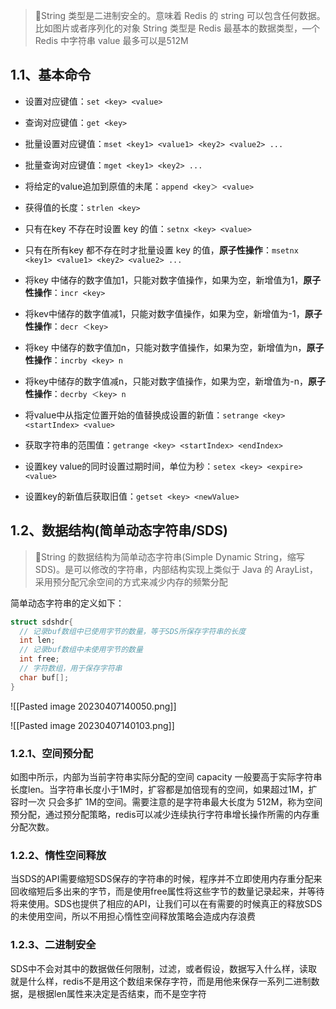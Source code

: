 > 📌String 类型是二进制安全的。意味着 Redis 的 string 可以包含任何数据。比如图片或者序列化的对象 String 类型是 Redis 最基本的数据类型，—个 Redis 中字符串 value 最多可以是512M

## 1.1、基本命令

-   设置对应键值：`set <key> <value>`
    
-   查询对应键值：`get <key>`
    
-   批量设置对应键值：`mset <key1> <value1> <key2> <value2> ...`
    
-   批量查询对应键值：`mget <key1> <key2> ...`
    
-   将给定的value追加到原值的未尾：`append <key＞ <value>`
    
-   获得值的长度：`strlen <key>`
    
-   只有在key 不存在时设置 key 的值：`setnx <key> <value>`
    
-   只有在所有key 都不存在时才批量设置 key 的值，**原子性操作**：`msetnx <key1> <value1> <key2> <value2> ...`
    
-   将key 中储存的数字值加1，只能对数字值操作，如果为空，新增值为1，**原子性操作**：`incr <key>`
    
-   将kev中储存的数字值减1，只能对数字值操作，如果为空，新增值为-1，**原子性操作**：`decr ＜key>`
    
-   将key 中储存的数字值加n，只能对数字值操作，如果为空，新增值为n，**原子性操作**：`incrby <key> n`
    
-   将key中储存的数字值减n，只能对数字值操作，如果为空，新增值为-n，**原子性操作**：`decrby ＜key> n`
    
-   将value中从指定位置开始的值替换成设置的新值：`setrange <key> <startIndex> <value>`
    
-   获取字符串的范围值：`getrange <key> <startIndex> <endIndex>`
    
-   设置key value的同时设置过期时间，单位为秒：`setex <key> <expire> <value>`
    
-   设置key的新值后获取旧值：`getset <key> <newValue>`
    

## 1.2、数据结构(简单动态字符串/SDS)

> 📌String 的数据结构为简单动态字符串(Simple Dynamic String，缩写 SDS)。是可以修改的字符串，内部结构实现上类似于 Java 的 ArayList，采用预分配冗余空间的方式来减少内存的频繁分配

简单动态字符串的定义如下：

```C
struct sdshdr{
  // 记录buf数组中已使用字节的数量，等于SDS所保存字符串的长度
  int len;
  // 记录buf数组中未使用字节的数量
  int free;
  // 字符数组，用于保存字符串
  char buf[];
}
```

![[Pasted image 20230407140050.png]]

![[Pasted image 20230407140103.png]]

### 1.2.1、空间预分配

如图中所示，内部为当前字符串实际分配的空间 capacity 一般要高于实际字符串长度len。当字符串长度小于1M时，扩容都是加倍现有的空间，如果超过1M，扩容时一次 只会多扩 1M的空间。需要注意的是字符串最大长度为 512M，称为空间预分配，通过预分配策略，redis可以减少连续执行字符串增长操作所需的内存重分配次数。

### 1.2.2、惰性空间释放

当SDS的API需要缩短SDS保存的字符串的时候，程序并不立即使用内存重分配来回收缩短后多出来的字节，而是使用free属性将这些字节的数量记录起来，并等待将来使用。SDS也提供了相应的API，让我们可以在有需要的时候真正的释放SDS的未使用空间，所以不用担心惰性空间释放策略会造成内存浪费

### 1.2.3、二进制安全

SDS中不会对其中的数据做任何限制，过滤，或者假设，数据写入什么样，读取就是什么样，redis不是用这个数组来保存字符，而是用他来保存一系列二进制数据，是根据len属性来决定是否结束，而不是空字符